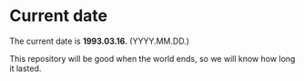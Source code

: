 # Current date

The current date is **1993.03.16.** (YYYY.MM.DD.)

This repository will be good when the world ends, so we will know how long it lasted.